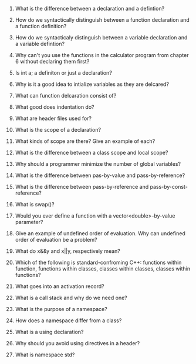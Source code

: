 1. What is the difference between a declaration and a defintion?

2. How do we syntactically distinguish between a function declaration and a function definition?

3. How do we syntacticaly distinguish between a variable declaration and a variable defintion?

4. Why can't you use the functions in the calculator program from chapter 6 without declaring them first?

5. Is int a; a definiton or just a declaration?

6. Why is it a good idea to intialize variables as they are delcared?

7. What can function delcaration consist of?

8. What good does indentation do?

9. What are header files used for?

10. What is the scope of a declaration?

11. What kinds of scope are there? Give an example of each?

12. What is the difference between a class scope and local scope?

13. Why should a programmer minimize the number of global variables?

14. What is the difference between pas-by-value and pass-by-reference?

15. What is the difference between pass-by-reference and pass-by-const-reference?

16. What is swap()?

17. Would you ever define a function with a vector\<double\>-by-value parameter?

18. Give an example of undefined order of evaluation. Why can undefined order of evaluation be a problem?

19. What do x&&y and x||y, respectively mean?

20. Which of the following is standard-confroming C++: functions within function, functions within classes, classes within classes, classes within functions?

21. What goes into an activation record?

22. What is a call stack and why do we need one?

23. What is the purpose of a namespace?

24. How does a namespace differ from a class?

25. What is a using declaration?

26. Why should you avoid using directives in a header?

27. What is namespace std?